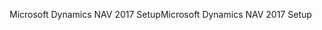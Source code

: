 <span data-ttu-id="3216a-101">Microsoft Dynamics NAV 2017 Setup</span><span class="sxs-lookup"><span data-stu-id="3216a-101">Microsoft Dynamics NAV 2017 Setup</span></span>